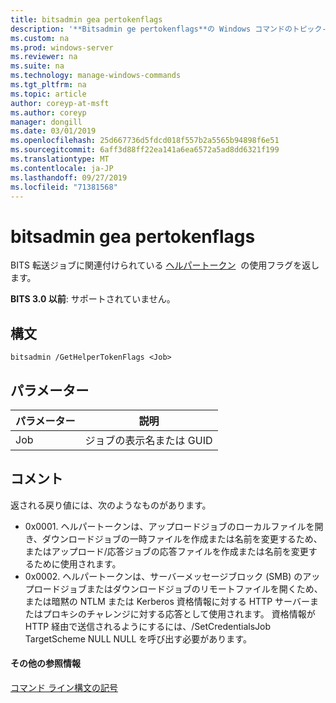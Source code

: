 ```yaml
---
title: bitsadmin gea pertokenflags
description: '**Bitsadmin ge pertokenflags**の Windows コマンドのトピック-BITS 転送ジョブに関連付けられているヘルパートークンの使用フラグを返します。'
ms.custom: na
ms.prod: windows-server
ms.reviewer: na
ms.suite: na
ms.technology: manage-windows-commands
ms.tgt_pltfrm: na
ms.topic: article
author: coreyp-at-msft
ms.author: coreyp
manager: dongill
ms.date: 03/01/2019
ms.openlocfilehash: 25d667736d5fdcd018f557b2a5565b94898f6e51
ms.sourcegitcommit: 6aff3d88ff22ea141a6ea6572a5ad8dd6321f199
ms.translationtype: MT
ms.contentlocale: ja-JP
ms.lasthandoff: 09/27/2019
ms.locfileid: "71381568"
---
```

# <a name="bitsadmin-gethelpertokenflags"></a>bitsadmin gea pertokenflags

BITS 転送ジョブに関連付けられている [ヘルパートークン](/windows/desktop/bits/helper-tokens-for-bits-transfer-jobs)  の使用フラグを返します。

**BITS 3.0 以前**: サポートされていません。

## <a name="syntax"></a>構文

```
bitsadmin /GetHelperTokenFlags <Job>
```

## <a name="parameters"></a>パラメーター

|パラメーター|説明|
|---------|-----------|
|Job|ジョブの表示名または GUID|

## <a name="remarks"></a>コメント

返される戻り値には、次のようなものがあります。

- 0x0001. ヘルパートークンは、アップロードジョブのローカルファイルを開き、ダウンロードジョブの一時ファイルを作成または名前を変更するため、またはアップロード/応答ジョブの応答ファイルを作成または名前を変更するために使用されます。
- 0x0002. ヘルパートークンは、サーバーメッセージブロック (SMB) のアップロードジョブまたはダウンロードジョブのリモートファイルを開くため、または暗黙の NTLM または Kerberos 資格情報に対する HTTP サーバーまたはプロキシのチャレンジに対する応答として使用されます。 資格情報が HTTP 経由で送信されるようにするには、/SetCredentialsJob TargetScheme NULL NULL を呼び出す必要があります。

#### <a name="additional-references"></a>その他の参照情報

[コマンド ライン構文の記号](command-line-syntax-key.md)
